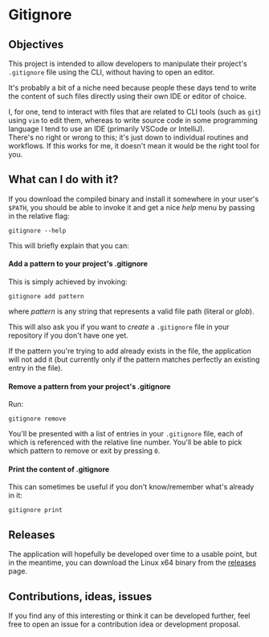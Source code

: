 # Gitignore 

## Objectives

This project is intended to allow developers to manipulate their project's `.gitignore` file using the CLI, without having to open an editor.  

It's probably a bit of a niche need because people these days tend to write the content of such files directly using their own IDE or editor of choice.  

I, for one, tend to interact with files that are related to CLI tools (such as `git`) using `vim` to edit them, whereas to write source code in some programming language I tend to use an IDE (primarily VSCode or IntelliJ).  
There's no right or wrong to this; it's just down to individual routines and workflows. If this works for me, it doesn't mean it would be the right tool for you.

## What can I do with it?

If you download the compiled binary and install it somewhere in your user's `$PATH`, you should be able to invoke it and get a nice _help_ menu by passing in the relative flag:

    gitignore --help

This will briefly explain that you can:

#### Add a pattern to your project's .gitignore

This is simply achieved by invoking:

    gitignore add pattern

where *pattern* is any string that represents a valid file path (literal or *glob*). 

This will also ask you if you want to *create* a `.gitignore` file in your repository if you don't have one yet.

If the pattern you're trying to add already exists in the file, the application will not add it (but currently only if the pattern matches perfectly an existing entry in the file).

#### Remove a pattern from your project's .gitignore

Run:

    gitignore remove

You'll be presented with a list of entries in your `.gitignore` file, each of which is referenced with the relative line number. You'll be able to pick which pattern to remove or exit by pressing `0`.

#### Print the content of .gitignore

This can sometimes be useful if you don't know/remember what's already in it:

    gitignore print

## Releases

The application will hopefully be developed over time to a usable point, but in the meantime, you can download the Linux x64 binary from the [releases](https://github.com/FrancescoSerra/gitignore/releases) page.

## Contributions, ideas, issues

If you find any of this interesting or think it can be developed further, feel free to open an issue for a contribution idea or development proposal.